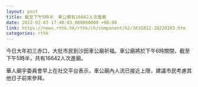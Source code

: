 ```yaml
---
layout: post
title: 截至下午5時半　車公廟有16642人次進廟
date: 2022-02-03 17:40:03.000000000 +08:00
link: https://news.rthk.hk/rthk/ch/component/k2/1631812-20220203.htm
categories: rthk
---
```


今日大年初三赤口，大批市民到沙田車公廟祈福。車公廟將於下午6時關閉，截至下午5時半，共有16642人次進廟。

華人廟宇委員會早上在社交平台表示，車公廟內人流已接近上限，建議市民考慮其他日子前來參拜。
